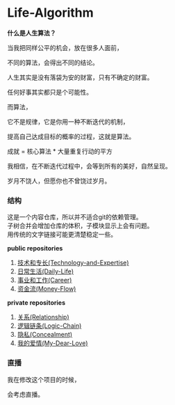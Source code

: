 ﻿# Life-Algorithm 
<!-- 自我管理的一种手段 -->
<!-- 自我数据的存储 -->
<!-- 爱自己 -->
<!-- 小的改进 -->

**什么是人生算法？**

当我把同样公平的机会，放在很多人面前，

不同的算法，会得出不同的结论。

人生其实是没有落袋为安的财富，只有不确定的财富。

任何好事其实都只是个可能性。

而算法，

它不是规律，它是你用一种不断迭代的机制，

提高自己达成目标的概率的过程，这就是算法。

成就 = 核心算法 * 大量重复行动的平方

我相信，在不断迭代过程中，会等到所有的美好，自然呈现。

岁月不饶人，但愿你也不曾饶过岁月。

### 结构
这是一个内容仓库，所以并不适合git的依赖管理。<br/>
子树合并会增加仓库的体积，子模块显示上会有问题。<br/>
用传统的文字链接可能更清楚稳定一些。<br/>

**public repositories**
1. [技术和专长(Technology-and-Expertise)](https://github.com/xieqiupeng/Technology-and-Expertise)
1. [日常生活(Daily-Life)](https://github.com/xieqiupeng/Daily-Life)
1. [事业和工作(Career)](https://github.com/xieqiupeng/Career)
1. [资金流(Money-Flow)](https://github.com/xieqiupeng/Money-Flow)

**private repositories**
1. [关系(Relationship)](https://github.com/xieqiupeng/Relationship)
1. [逻辑链条(Logic-Chain)](https://github.com/xieqiupeng/Logic-Chain)
1. [隐私(Concealment)](https://github.com/xieqiupeng/Concealment)
1. [我的爱情(My-Dear-Love)](https://github.com/xieqiupeng/My-Dear-Love)


### 直播
我在修改这个项目的时候，

会考虑直播。
